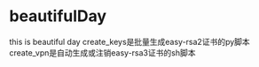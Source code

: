 # beautifulDay
this is beautiful day
create_keys是批量生成easy-rsa2证书的py脚本
create_vpn是自动生成或注销easy-rsa3证书的sh脚本

